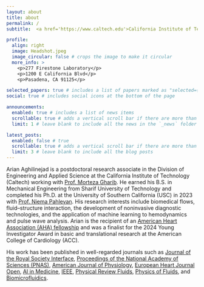 ```yaml
---
layout: about
title: about
permalink: /
subtitle:  <a href='https://www.caltech.edu'>California Institute of Technology (Caltech) # </a>. Address. Contacts. Motto. Etc.

profile:
  align: right
  image: Headshot.jpeg
  image_circular: false # crops the image to make it circular
  more_info: >
    <p>277 Firestone Laboratory</p>
    <p>1200 E California Blvd</p>
    <p>Pasadena, CA 91125</p>

selected_papers: true # includes a list of papers marked as "selected={true}"
social: true # includes social icons at the bottom of the page

announcements:
  enabled: true # includes a list of news items
  scrollable: true # adds a vertical scroll bar if there are more than 3 news items
  limit: 1 # leave blank to include all the news in the `_news` folder

latest_posts:
  enabled: false # true
  scrollable: true # adds a vertical scroll bar if there are more than 3 new posts items
  limit: 3 # leave blank to include all the blog posts
---
```


<!-- Write your biography here. Tell the world about yourself. Link to your favorite [subreddit](http://reddit.com). You can put a picture in, too. The code is already in, just name your picture `prof_pic.jpg` and put it in the `img/` folder. -->

Arian Aghilinejad is a postdoctoral research associate in the Division of Engineering and Applied Science at the California Institute of Technology (Caltech) working with [Prof. Morteza Gharib](https://www.gharib.caltech.edu). He earned his B.S. in Mechanical Engineering from Sharif University of Technology and completed his Ph.D. at the University of Southern California (USC) in 2023 with [Prof. Niema Pahlevan](https://pahlevan.usc.edu). His research interests include biomedical flows, fluid–structure interaction, the development of noninvasive diagnostic technologies, and the application of machine learning to hemodynamics and pulse wave analysis. Arian is the recipient of an [American Heart Association (AHA) fellowship](https://heart.dimensions.ai/details/grant/grant.100086761?search_mode=content&search_text=Arian%20aghilinejad&search_type=kws&search_field=full_search) and was a finalist for the 2024 Young Investigator Award in basic and translational research at the American College of Cardiology (ACC). 

His work has been published in well-regarded journals such as [Journal of the Royal Society Interface](https://royalsocietypublishing.org/doi/full/10.1098/rsif.2024.0887), [Proceedings of the National Academy of Sciences (PNAS)](https://www.pnas.org/doi/abs/10.1073/pnas.2416006122), [American Journal of Physiology](https://journals.physiology.org/doi/full/10.1152/ajpheart.00314.2023), [European Heart Journal Open](https://academic.oup.com/ehjopen/article/4/3/oeae040/7678939), [AI in Medicine](https://www.sciencedirect.com/science/article/abs/pii/S093336572400160X), [IEEE](https://ieeexplore.ieee.org/abstract/document/10017128), [Physical Review Fluids](https://journals.aps.org/prfluids/abstract/10.1103/PhysRevFluids.10.033102), [Physics of Fluids](https://pubs.aip.org/aip/pof/article-abstract/35/9/091903/2909841/On-the-longitudinal-wave-pumping-in-fluid-filled?redirectedFrom=fulltext), and [Biomicrofluidics](https://pubs.aip.org/aip/bmf/article-abstract/13/3/034112/1025208/On-the-transport-of-particles-cells-in-high?redirectedFrom=fulltext).

<!-- Put your address / P.O. box / other info right below your picture. You can also disable any of these elements by editing `profile` property of the YAML header of your `_pages/about.md`. Edit `_bibliography/papers.bib` and Jekyll will render your [publications page](/al-folio/publications/) automatically. -->

<!-- Link to your social media connections, too. This theme is set up to use [Font Awesome icons](https://fontawesome.com/) and [Academicons](https://jpswalsh.github.io/academicons/), like the ones below. Add your Facebook, Twitter, LinkedIn, Google Scholar, or just disable all of them. -->
